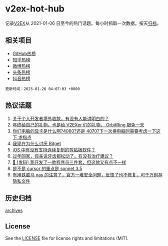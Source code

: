 # v2ex-hot-hub

 记录[V2EX](https://www.v2ex.com/)从 2021-01-06 日至今的热门话题。每小时抓取一次数据，按天[归档](archives)。
 
 ## 相关项目

- [GitHub热榜](https://github.com/it985/github-hot-hub)
- [知乎热榜](https://github.com/it985/zhihu-hot-hub)
- [微博热榜](https://github.com/it985/weibo-hot-hub)
- [头条热榜](https://github.com/it985/toutiao-hot-hub)
- [抖音热榜](https://github.com/it985/douyin-hot-hub)


 `更新时间：2025-01-26 04:07:03 +0800`

## 热议话题

1. [关于个人开发者境外收款，有没有人能讲明白的？](https://www.v2ex.com/t/1107743)
1. [年终给自己的礼物，也是给 V2EXer 们的礼物， OrbitRing 限免一天](https://www.v2ex.com/t/1107785)
1. [你们电脑的显卡是什么啊?4060?还是 4070?下一次换电脑时需要考虑一下这下,求指点](https://www.v2ex.com/t/1107767)
1. [我现在为什么讨厌 Bitget](https://www.v2ex.com/t/1107778)
1. [iOS 中有没有支持连续复制的剪贴板软件？](https://www.v2ex.com/t/1107813)
1. [过年回家，母亲说牙齿都松动了，有没有治疗建议？](https://www.v2ex.com/t/1107811)
1. [🎁 [发码] 我开发了一款程序员三件套，但这款又有点不一样](https://www.v2ex.com/t/1107754)
1. [是不是 cursor 的重点是 sonnet 3.5](https://www.v2ex.com/t/1107765)
1. [有用铁威马 nas 的注意了，官方一堆安全问题，反馈了也不修复，可千万别存隐私文件](https://www.v2ex.com/t/1107745)

## 历史归档

[archives](archives)

## License

See the [LICENSE](LICENSE) file for license rights and limitations (MIT).
